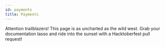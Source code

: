 ```yaml
---
id: payments
title: Payments
---
```


Attention trailblazers! This page is as uncharted as the wild west. Grab your documentation lasso and ride into the sunset with a Hacktoberfest pull request!